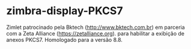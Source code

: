 # zimbra-display-PKCS7
Zimlet patrocinado pela Bktech (http://www.bktech.com.br) em parceria com a Zeta Alliance (https://zetalliance.org). para habilitar a exibição de anexos PKCS7. Homologado para a versão 8.8.
